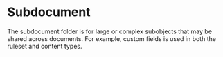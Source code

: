 # Subdocument
The subdocument folder is for large or complex subobjects that may be shared across documents. For example, custom fields is used in both the ruleset and content types.
